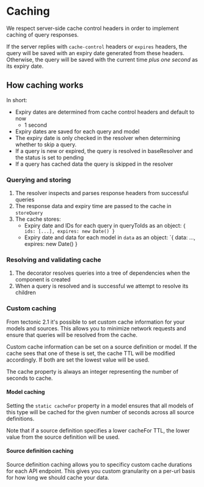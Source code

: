 # Caching

We respect server-side cache control headers in order to implement caching of
query responses.

If the server replies with `cache-control` headers or `expires` headers, the
query will be saved with an expiry date generated from these headers. Otherwise,
the query will be saved with the current time *plus one second* as its expiry
date.

## How caching works

In short:

- Expiry dates are determined from cache control headers and default to now
  + 1 second
- Expiry dates are saved for each query and model
- The expiry date is only checked in the resolver when determining whether to
  skip a query.
- If a query is new or expired, the query is resolved in baseResolver and the
  status is set to pending
- If a query has cached data the query is skipped in the resolver


### Querying and storing

1. The resolver inspects and parses response headers from successful queries
2. The response data and expiry time are passed to the cache in `storeQuery`
3. The cache stores:
    - Expiry date and IDs for each query in queryToIds as an object: `{ ids:
      [...], expires: new Date() }`
    - Expiry date and data for each model in `data` as an object: `{ data: ...,
      expires: new Date() }

### Resolving and validating cache

1. The decorator resolves queries into a tree of dependencies when the component
   is created
2. When a query is resolved and is successful we attempt to resolve its children

### Custom caching

From tectonic 2.1 it's possible to set custom cache information for your models
and sources.  This allows you to minimize network requests and ensure that
queries will be resolved from the cache.

Custom cache information can be set on a source definition or model.  If the
cache sees that one of these is set, the cache TTL will be modified
accordingly.  If both are set the lowest value will be used.

The cache property is always an integer representing the number of seconds to
cache.

#### Model caching

Setting the `static cacheFor` property in a model ensures that all models of
this type will be cached for the given number of seconds across all source
definitions.

Note that if a source definition specifies a lower cacheFor TTL, the lower
value from the source definition will be used.

#### Source definition caching

Source definition caching allows you to specificy custom cache durations for
each API endpoint.  This gives you custom granularity on a per-url basis for
how long we should cache your data.

